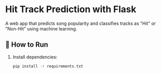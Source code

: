 # Hit Track Prediction with Flask

A web app that predicts song popularity and classifies tracks as "Hit" or "Non-Hit" using machine learning.

## 🚀 How to Run

1. Install dependencies:
   ```bash
   pip install -r requirements.txt
   
